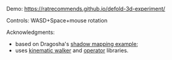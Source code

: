Demo: https://ratrecommends.github.io/defold-3d-experiment/

Controls: WASD+Space+mouse rotation

Acknowledgments:
- based on Dragosha's [shadow mapping example](https://github.com/Dragosha/defold-things/blob/master/shadowmap);
- uses [kinematic walker](https://github.com/astrochili/defold-kinematic-walker) and [operator](https://github.com/astrochili/defold-operator) libraries.